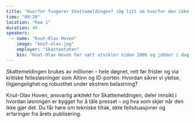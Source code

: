 ```yaml
---
title: "Hvorfor fungerer Skattemeldingen? (Og litt om hvorfor den ikke gjør det)"
time: "09:20"
location: "Rom 1"
duration: 45
speakers:
  - name: "Knut-Olav Hoven"
    image: "knut-olav.jpg"
    employer: "Skatteetaten"
    bio: "Knut-Olav Hoven har vært utvikler siden 2006 og jobber i dag som ansvarlig arkitekt for Skattemeldingen i Skatteetaten. Han har fokus på løsninger som skal fungere – også når belastningen er som høyest."
---
```


Skattemeldingen brukes av millioner – hele døgnet, rett før frister og via kritiske fellesløsninger som Altinn og ID-porten. Hvordan sikrer vi ytelse, tilgjengelighet og robusthet under ekstrem belastning?

Knut-Olav Hoven, ansvarlig arkitekt for Skattemeldingen, deler innsikt i hvordan løsningen er bygget for å tåle presset – og hva som skjer når den ikke gjør det. Du får høre om tekniske tiltak, ekte feilsituasjoner og erfaringer fra årets publisering.
